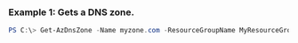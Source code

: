 ### Example 1: Gets a DNS zone.
```powershell
PS C:\> Get-AzDnsZone -Name myzone.com -ResourceGroupName MyResourceGroup
```


